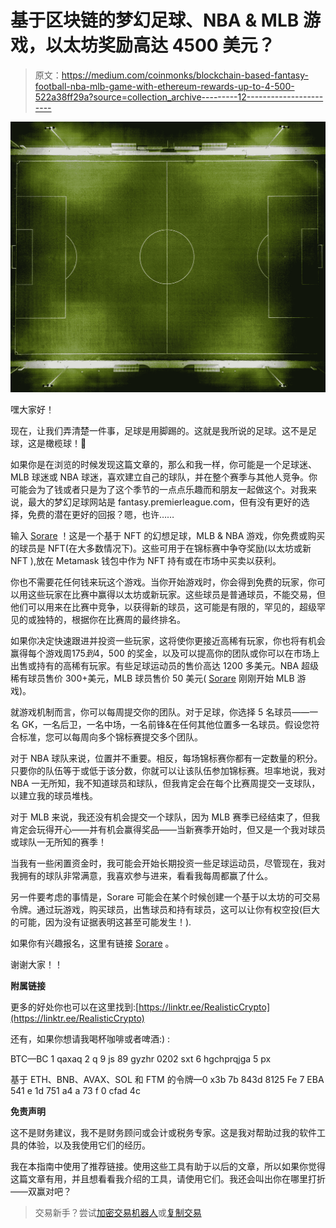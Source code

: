 # 基于区块链的梦幻足球、NBA & MLB 游戏，以太坊奖励高达 4500 美元？

> 原文：<https://medium.com/coinmonks/blockchain-based-fantasy-football-nba-mlb-game-with-ethereum-rewards-up-to-4-500-522a38ff29a?source=collection_archive---------12----------------------->

![](img/954384582acac18d2648b66099ae75d8.png)

嘿大家好！

现在，让我们弄清楚一件事，足球是用脚踢的。这就是我所说的足球。这不是足球，这是橄榄球！🙂

如果你是在浏览的时候发现这篇文章的，那么和我一样，你可能是一个足球迷、MLB 球迷或 NBA 球迷，喜欢建立自己的球队，并在整个赛季与其他人竞争。你可能会为了钱或者只是为了这个季节的一点点乐趣而和朋友一起做这个。对我来说，最大的梦幻足球网站是 fantasy.premierleague.com，但有没有更好的选择，免费的潜在更好的回报？嗯，也许……

输入 [Sorare](http://bit.ly/3Uexj2j) ！这是一个基于 NFT 的幻想足球，MLB & NBA 游戏，你免费或购买的球员是 NFT(在大多数情况下)。这些可用于在锦标赛中争夺奖励(以太坊或新 NFT ),放在 Metamask 钱包中作为 NFT 持有或在市场中买卖以获利。

你也不需要花任何钱来玩这个游戏。当你开始游戏时，你会得到免费的玩家，你可以用这些玩家在比赛中赢得以太坊或新玩家。这些球员是普通球员，不能交易，但他们可以用来在比赛中竞争，以获得新的球员，这可能是有限的，罕见的，超级罕见的或独特的，根据你在比赛周的最终排名。

如果你决定快速跟进并投资一些玩家，这将使你更接近高稀有玩家，你也将有机会赢得每个游戏周$175 到$4，500 的奖金，以及可以提高你的团队或你可以在市场上出售或持有的高稀有玩家。有些足球运动员的售价高达 1200 多美元。NBA 超级稀有球员售价 300+美元，MLB 球员售价 50 美元( [Sorare](http://bit.ly/3Uexj2j) 刚刚开始 MLB 游戏)。

就游戏机制而言，你可以每周提交你的团队。对于足球，你选择 5 名球员——一名 GK，一名后卫，一名中场，一名前锋&在任何其他位置多一名球员。假设您符合标准，您可以每周向多个锦标赛提交多个团队。

对于 NBA 球队来说，位置并不重要。相反，每场锦标赛你都有一定数量的积分。只要你的队伍等于或低于该分数，你就可以让该队伍参加锦标赛。坦率地说，我对 NBA 一无所知，我不知道球员和球队，但我肯定会在每个比赛周提交一支球队，以建立我的球员堆栈。

对于 MLB 来说，我还没有机会提交一个球队，因为 MLB 赛季已经结束了，但我肯定会玩得开心——并有机会赢得奖品——当新赛季开始时，但又是一个我对球员或球队一无所知的赛季！

当我有一些闲置资金时，我可能会开始长期投资一些足球运动员，尽管现在，我对我拥有的球队非常满意，我喜欢参与进来，看看我每周都赢了什么。

另一件要考虑的事情是，Sorare 可能会在某个时候创建一个基于以太坊的可交易令牌。通过玩游戏，购买球员，出售球员和持有球员，这可以让你有权空投(巨大的可能，因为没有证据表明这甚至可能发生！).

如果你有兴趣报名，这里有链接 [Sorare](http://bit.ly/3Uexj2j) 。

谢谢大家！！

**附属链接**

更多的好处你也可以在这里找到:[https://linktr.ee/RealisticCrypto](https://linktr.ee/RealisticCrypto)

还有，如果你想请我喝杯咖啡或者啤酒:) :

BTC—BC 1 qaxaq 2 q 9 js 89 gyzhr 0202 sxt 6 hgchprqjga 5 px

基于 ETH、BNB、AVAX、SOL 和 FTM 的令牌—0 x3b 7b 843d 8125 Fe 7 EBA 541 e 1d 751 a4 a 73 f 0 cfad 4c

**免责声明**

这不是财务建议，我不是财务顾问或会计或税务专家。这是我对帮助过我的软件工具的体验，以及我使用它们的经历。

我在本指南中使用了推荐链接。使用这些工具有助于以后的文章，所以如果你觉得这篇文章有用，并且想看看我介绍的工具，请使用它们。我还会叫出你在哪里打折——双赢对吧？

> 交易新手？尝试[加密交易机器人](/coinmonks/crypto-trading-bot-c2ffce8acb2a)或[复制交易](/coinmonks/top-10-crypto-copy-trading-platforms-for-beginners-d0c37c7d698c)